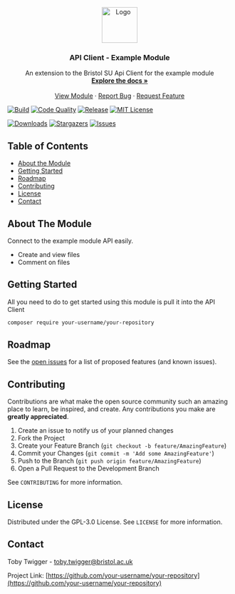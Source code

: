 <p align="center">
  <a href="https://github.com/your-username/your-repository">
    <img src="https://s3.eu-west-2.amazonaws.com/bristol-su-static-bucket/committee-portal/su-logo.jpg" alt="Logo" width="80" height="80">
  </a>

  <h3 align="center">API Client - Example Module</h3>

  <p align="center">
    An extension to the Bristol SU Api Client for the example module
    <br />
    <a href="https://docs.bristolsustaging.co.uk"><strong>Explore the docs »</strong></a>
    <br />
    <br />
    <a href="https://github.com/bristol-su/api-client">View Module</a>
    ·
    <a href="https://github.com/your-username/your-repository/issues/new?template=bug_report.md">Report Bug</a>
    ·
    <a href="https://github.com/your-username/your-repository/issues/new?template=feature_request.md">Request Feature</a>
  </p>
</p>

<!-- PROJECT SHIELDS -->
<!--
*** I'm using markdown "reference style" links for readability.
*** Reference links are enclosed in brackets [ ] instead of parentheses ( ).
*** See the bottom of this document for the declaration of the reference variables
*** for contributors-url, forks-url, etc. This is an optional, concise syntax you may use.
*** https://www.markdownguide.org/basic-syntax/#reference-style-links
-->

[![Build][build-status-shield]][build-status-url]
[![Code Quality][code-quality-shield]][code-quality-url]
[![Release][release-shield]][release-url]
[![MIT License][license-shield]][license-url]

[![Downloads][downloads-shield]][downloads-url]
[![Stargazers][stars-shield]][stars-url]
[![Issues][issues-shield]][issues-url]

<!-- TABLE OF CONTENTS -->
## Table of Contents

* [About the Module](#about-the-module)
* [Getting Started](#getting-started)
* [Roadmap](#roadmap)
* [Contributing](#contributing)
* [License](#license)
* [Contact](#contact)


## About The Module

Connect to the example module API easily.

- Create and view files
- Comment on files

## Getting Started

All you need to do to get started using this module is pull it into the API Client

```sh
composer require your-username/your-repository
```

<!-- ROADMAP -->
## Roadmap

See the [open issues](https://github.com/your-username/your-repository/issues) for a list of proposed features (and known issues).


<!-- CONTRIBUTING -->
## Contributing

Contributions are what make the open source community such an amazing place to learn, be inspired, and create. Any contributions you make are **greatly appreciated**.

1. Create an issue to notify us of your planned changes
2. Fork the Project
3. Create your Feature Branch (`git checkout -b feature/AmazingFeature`)
4. Commit your Changes (`git commit -m 'Add some AmazingFeature'`)
5. Push to the Branch (`git push origin feature/AmazingFeature`)
6. Open a Pull Request to the Development Branch

See `CONTRIBUTING` for more information.

<!-- LICENSE -->
## License

Distributed under the GPL-3.0 License. See `LICENSE` for more information.



<!-- CONTACT -->
## Contact

Toby Twigger - [toby.twigger@bristol.ac.uk](mailto:toby.twigger@bristol.ac.uk)

Project Link: [https://github.com/your-username/your-repository](https://github.com/your-username/your-repository)




<!-- MARKDOWN LINKS & IMAGES -->
<!-- https://www.markdownguide.org/basic-syntax/#reference-style-links -->
[release-shield]: https://img.shields.io/packagist/v/your-username/your-repository?include_prereleases&style=for-the-badge
[release-url]: https://github.com/your-username/your-repository
[coverage-shield]: https://img.shields.io/scrutinizer/coverage/g/your-username/your-repository/master?style=for-the-badge
[coverage-url]: https://scrutinizer-ci.com/g/your-username/your-repository/build-status/masterhttps://github.com/your-username/your-repository
[build-status-shield]: https://img.shields.io/scrutinizer/build/g/your-username/your-repository/master?style=for-the-badge
[build-status-url]: https://scrutinizer-ci.com/g/your-username/your-repository/build-status/master
[downloads-shield]: https://img.shields.io/packagist/dt/your-username/your-repository?style=for-the-badge
[downloads-url]: https://packagist.org/packages/your-username/your-repository
[code-quality-shield]: https://img.shields.io/scrutinizer/quality/g/your-username/your-repository/master?style=for-the-badge
[code-quality-url]: https://scrutinizer-ci.com/g/your-username/your-repository/?branch=master
[stars-shield]: https://img.shields.io/github/stars/your-username/your-repository?style=for-the-badge
[stars-url]: https://github.com/your-username/your-repository/stargazers
[issues-shield]: https://img.shields.io/github/issues/your-username/your-repository?style=for-the-badge
[issues-url]: https://github.com/your-username/your-repository/issues
[license-shield]: https://img.shields.io/github/license/your-username/your-repository?style=for-the-badge
[license-url]: https://github.com/your-username/your-repository/blob/master/LICENCE.md

